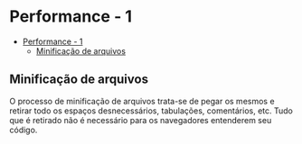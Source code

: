 # Performance - 1

<!-- TOC -->

- [Performance - 1](#performance---1)
  - [Minificação de arquivos](#minificação-de-arquivos)

<!-- /TOC -->


## Minificação de arquivos

O processo de minificação de arquivos trata-se de pegar os mesmos e retirar todo os espaços desnecessários, tabulações, comentários, etc. Tudo que é retirado não é necessário para os navegadores entenderem seu código.
